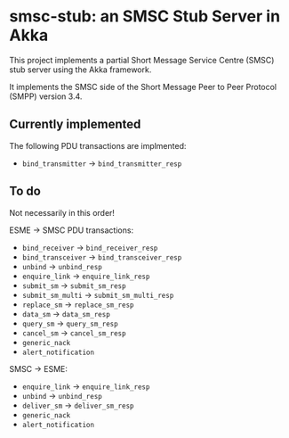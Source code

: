 # smsc-stub: an SMSC Stub Server in Akka

This project implements a partial Short Message Service Centre (SMSC) stub server using the Akka framework.

It implements the SMSC side of the Short Message Peer to Peer Protocol (SMPP) version 3.4.

## Currently implemented

The following PDU transactions are implmented:
- `bind_transmitter` -> `bind_transmitter_resp`

## To do

Not necessarily in this order!

ESME -> SMSC PDU transactions:
- `bind_receiver` -> `bind_receiver_resp`
- `bind_transceiver` -> `bind_transceiver_resp`
- `unbind` -> `unbind_resp`
- `enquire_link` -> `enquire_link_resp`
- `submit_sm` -> `submit_sm_resp`
- `submit_sm_multi` -> `submit_sm_multi_resp`
- `replace_sm` -> `replace_sm_resp`
- `data_sm` -> `data_sm_resp`
- `query_sm` -> `query_sm_resp`
- `cancel_sm` -> `cancel_sm_resp`
- `generic_nack`
- `alert_notification`

SMSC -> ESME:
- `enquire_link` -> `enquire_link_resp`
- `unbind` -> `unbind_resp`
- `deliver_sm` -> `deliver_sm_resp`
- `generic_nack`
- `alert_notification`
